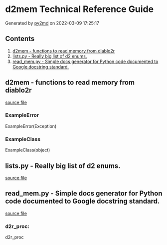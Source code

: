 # d2mem Technical Reference Guide
Generated by [py2md](https://github.com/gbowerman/py2md) on 2022-03-09 17:25:17 

## Contents
1. [d2mem - functions to read memory from diablo2r](#d2mem---functions-to-read-memory-from-diablo2r)
2. [lists.py - Really big list of d2 enums.](#listspy---really-big-list-of-d2-enums)
3. [read_mem.py - Simple docs generator for Python code documented to Google docstring standard.](#read_mempy---simple-docs-generator-for-python-code-documented-to-google-docstring-standard)
## d2mem - functions to read memory from diablo2r
[source file](./d2mem/d2mem.py)
### ExampleError
ExampleError(Exception)

### ExampleClass
ExampleClass(object)

## lists.py - Really big list of d2 enums.
[source file](./d2mem/lists.py)
## read_mem.py - Simple docs generator for Python code documented to Google docstring standard.
[source file](./d2mem/read_mem.py)
### d2r_proc:

d2r_proc

